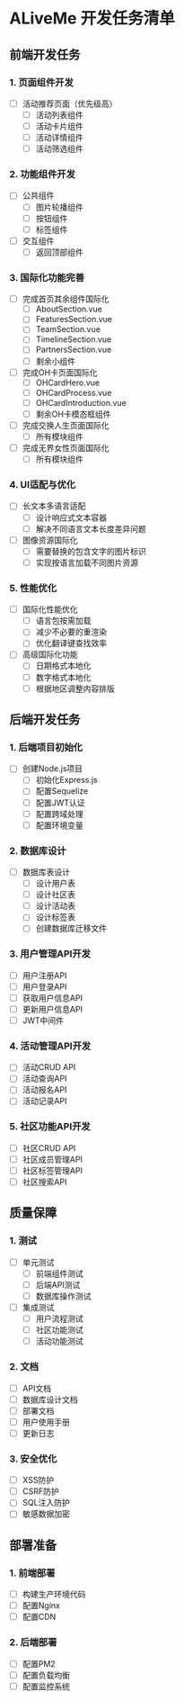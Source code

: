 # ALiveMe 开发任务清单

## 前端开发任务

### 1. 页面组件开发
- [ ] 活动推荐页面（优先级高）
  - [ ] 活动列表组件
  - [ ] 活动卡片组件
  - [ ] 活动详情组件
  - [ ] 活动筛选组件

### 2. 功能组件开发
- [ ] 公共组件
  - [ ] 图片轮播组件
  - [ ] 按钮组件
  - [ ] 标签组件

- [ ] 交互组件
  - [ ] 返回顶部组件

### 3. 国际化功能完善
- [ ] 完成首页其余组件国际化
  - [ ] AboutSection.vue
  - [ ] FeaturesSection.vue
  - [ ] TeamSection.vue
  - [ ] TimelineSection.vue
  - [ ] PartnersSection.vue
  - [ ] 剩余小组件

- [ ] 完成OH卡页面国际化
  - [ ] OHCardHero.vue 
  - [ ] OHCardProcess.vue
  - [ ] OHCardIntroduction.vue
  - [ ] 剩余OH卡模态框组件

- [ ] 完成交换人生页面国际化
  - [ ] 所有模块组件

- [ ] 完成无界女性页面国际化
  - [ ] 所有模块组件

### 4. UI适配与优化
- [ ] 长文本多语言适配
  - [ ] 设计响应式文本容器
  - [ ] 解决不同语言文本长度差异问题

- [ ] 图像资源国际化
  - [ ] 需要替换的包含文字的图片标识
  - [ ] 实现按语言加载不同图片资源

### 5. 性能优化
- [ ] 国际化性能优化
  - [ ] 语言包按需加载
  - [ ] 减少不必要的重渲染
  - [ ] 优化翻译键查找效率

- [ ] 高级国际化功能
  - [ ] 日期格式本地化
  - [ ] 数字格式本地化
  - [ ] 根据地区调整内容排版

## 后端开发任务

### 1. 后端项目初始化
- [ ] 创建Node.js项目
  - [ ] 初始化Express.js
  - [ ] 配置Sequelize
  - [ ] 配置JWT认证
  - [ ] 配置跨域处理
  - [ ] 配置环境变量

### 2. 数据库设计
- [ ] 数据库表设计
  - [ ] 设计用户表
  - [ ] 设计社区表
  - [ ] 设计活动表
  - [ ] 设计标签表
  - [ ] 创建数据库迁移文件

### 3. 用户管理API开发
- [ ] 用户注册API
- [ ] 用户登录API
- [ ] 获取用户信息API
- [ ] 更新用户信息API
- [ ] JWT中间件

### 4. 活动管理API开发
- [ ] 活动CRUD API
- [ ] 活动查询API
- [ ] 活动报名API
- [ ] 活动记录API

### 5. 社区功能API开发
- [ ] 社区CRUD API
- [ ] 社区成员管理API
- [ ] 社区标签管理API
- [ ] 社区搜索API

## 质量保障

### 1. 测试
- [ ] 单元测试
  - [ ] 前端组件测试
  - [ ] 后端API测试
  - [ ] 数据库操作测试

- [ ] 集成测试
  - [ ] 用户流程测试
  - [ ] 社区功能测试
  - [ ] 活动功能测试

### 2. 文档
- [ ] API文档
- [ ] 数据库设计文档
- [ ] 部署文档
- [ ] 用户使用手册
- [ ] 更新日志

### 3. 安全优化
- [ ] XSS防护
- [ ] CSRF防护
- [ ] SQL注入防护
- [ ] 敏感数据加密

## 部署准备

### 1. 前端部署
- [ ] 构建生产环境代码
- [ ] 配置Nginx
- [ ] 配置CDN

### 2. 后端部署
- [ ] 配置PM2
- [ ] 配置负载均衡
- [ ] 配置监控系统 